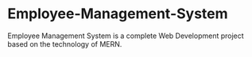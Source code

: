 # Employee-Management-System
Employee Management System is a complete Web Development project based on the technology of MERN. 
